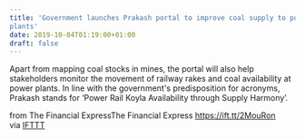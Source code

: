 ```yaml
---
title: 'Government launches Prakash portal to improve coal supply to power
plants'
date: 2019-10-04T01:19:00+01:00
draft: false
---
```


Apart from mapping coal stocks in mines, the portal will also help stakeholders monitor the movement of railway rakes and coal availability at power plants. In line with the government's predisposition for acronyms, Prakash stands for ‘Power Rail Koyla Availability through Supply Harmony’.  
  
from The Financial ExpressThe Financial Express https://ift.tt/2MouRon  
via [IFTTT](https://ifttt.com/?ref=da&site=blogger)